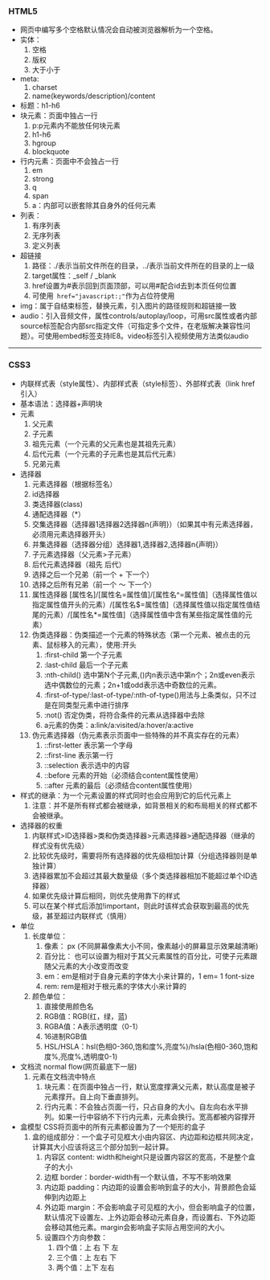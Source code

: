 ### HTML5
- 网页中编写多个空格默认情况会自动被浏览器解析为一个空格。
- 实体：
    1. 空格
    2. 版权
    3. 大于小于
- meta:
    1. charset
    2. name(keywords/description)/content 
- 标题：h1-h6
- 块元素：页面中独占一行
    1. p:p元素内不能放任何块元素
    2. h1-h6
    3. hgroup
    4. blockquote
- 行内元素：页面中不会独占一行
    1. em
    2. strong
    3. q
    4. span
    5. a：内部可以嵌套除其自身外的任何元素
- 列表：
    1. 有序列表
    2. 无序列表
    3. 定义列表
- 超链接
    1. 路径：./表示当前文件所在的目录，../表示当前文件所在的目录的上一级
    2. target属性：_self / _blank
    3. href设置为#表示回到页面顶部，可以用#配合id去到本页任何位置
    4. 可使用` href="javascript:;"`作为占位符使用
-  img：属于自结束标签，替换元素，引入图片的路径规则和超链接一致
-  audio：引入音频文件，属性controls/autoplay/loop，可用src属性或者内部source标签配合内部src指定文件（可指定多个文件，在老版解决兼容性问题）。可使用embed标签支持IE8。video标签引入视频使用方法类似audio
---

### CSS3

- 内联样式表（style属性）、内部样式表（style标签）、外部样式表（link href引入）
- 基本语法：选择器+声明块
- 元素
    1. 父元素
    2. 子元素
    3. 祖先元素（一个元素的父元素也是其祖先元素）
    4. 后代元素（一个元素的子元素也是其后代元素）
    5. 兄弟元素
- 选择器
    1. 元素选择器（根据标签名）
    2. id选择器
    3. 类选择器(class)
    4. 通配选择器（*）
    5. 交集选择器（选择器1选择器2选择器n{声明}）（如果其中有元素选择器，必须用元素选择器开头）
    6. 并集选择器（选择器分组）选择器1,选择器2,选择器n{声明}）
    7. 子元素选择器（父元素>子元素）
    8. 后代元素选择器（祖先 后代）
    9. 选择之后一个兄弟（前一个 + 下一个）
    10. 选择之后所有兄弟（前一个 ～ 下一个）
    11. 属性选择器 [属性名]/[属性名=属性值]/[属性名^=属性值]（选择属性值以指定属性值开头的元素）/[属性名$=属性值]（选择属性值以指定属性值结尾的元素）/[属性名*=属性值]（选择属性值中含有某些指定属性值的元素）
    12. 伪类选择器：伪类描述一个元素的特殊状态（第一个元素、被点击的元素、鼠标移入的元素），使用:开头
        1. :first-child 第一个子元素
        2. :last-child 最后一个子元素
        3. :nth-child() 选中第N个子元素,()内n表示选中第n个；2n或even表示选中偶数位的元素；2n+1或odd表示选中奇数位的元素。
        4. :first-of-type/:last-of-type/:nth-of-type()用法与上条类似，只不过是在同类型元素中进行排序
        5. :not() 否定伪类，将符合条件的元素从选择器中去除
        6. a元素的伪类：a:link/a:visited/a:hover/a:active
    13. 伪元素选择器（伪元素表示页面中一些特殊的并不真实存在的元素）
        1. ::first-letter 表示第一个字母
        2. ::first-line 表示第一行
        3. ::selection 表示选中的内容
        4. ::before 元素的开始（必须结合content属性使用）
        5. ::after 元素的最后（必须结合content属性使用）
- 样式的继承：为一个元素设置的样式同时也会应用到它的后代元素上
    1. 注意：并不是所有样式都会被继承，如背景相关的和布局相关的样式都不会被继承。
- 选择器的权重
    1. 内联样式>ID选择器>类和伪类选择器>元素选择器>通配选择器（继承的样式没有优先级）
    2. 比较优先级时，需要将所有选择器的优先级相加计算（分组选择器则是单独计算）
    3. 选择器累加不会超过其最大数量级（多个类选择器相加不能超过单个ID选择器）
    4. 如果优先级计算后相同，则优先使用靠下的样式
    5. 可以在某个样式后添加!important，则此时该样式会获取到最高的优先级，甚至超过内联样式（慎用）
- 单位
    1. 长度单位：
       1. 像素： px (不同屏幕像素大小不同，像素越小的屏幕显示效果越清晰)
       2. 百分比： 也可以设置为相对于其父元素属性的百分比，可使子元素跟随父元素的大小改变而改变
       3. em：em是相对于自身元素的字体大小来计算的，1 em= 1 font-size
       4. rem: rem是相对于根元素的字体大小来计算的
    2. 颜色单位：
       1. 直接使用颜色名
       2. RGB值：RGB(红，绿，蓝)
       3. RGBA值：A表示透明度（0-1）
       4. 16进制RGB值
       5. HSL/HSLA：hsl(色相0-360,饱和度%,亮度%)/hsla(色相0-360,饱和度%,亮度%,透明度0-1)
- 文档流 normal flow(网页最底下一层)
    1. 元素在文档流中特点
       1. 块元素：在页面中独占一行，默认宽度撑满父元素，默认高度是被子元素撑开。自上向下垂直排列。
       2. 行内元素：不会独占页面一行，只占自身的大小。自左向右水平排列。如果一行中容纳不下行内元素，元素会换行。宽高都被内容撑开
- 盒模型 CSS将页面中的所有元素都设置为了一个矩形的盒子
    1. 盒的组成部分：一个盒子可见框大小由内容区、内边距和边框共同决定，计算其大小应该将这三个部分加到一起计算。
       1. 内容区 content: width和height只是设置内容区的宽高，不是整个盒子的大小
       2. 边框 border：border-width有一个默认值，不写不影响效果
       3. 内边距 padding：内边距的设置会影响到盒子的大小，背景颜色会延伸到内边距上
       4. 外边距 margin：不会影响盒子可见框的大小，但会影响盒子的位置，默认情况下设置左、上外边距会移动元素自身，而设置右、下外边距会移动其他元素。margin会影响盒子实际占用空间的大小。
       5. 设置四个方向参数：
          1. 四个值：上 右 下 左
          2. 三个值：上 左右 下
          3. 两个值：上下 左右 
    